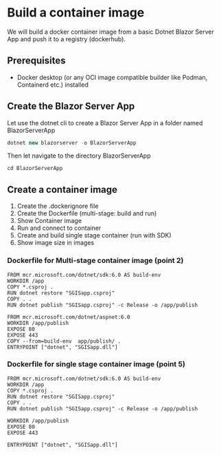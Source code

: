 # Build a container image
We will build a docker container image from a basic Dotnet Blazor Server App and push it to a registry (dockerhub).
## Prerequisites
* Docker desktop (or any OCI image compatible builder like Podman, Containerd etc.) installed
## Create the Blazor Server App
Let use the dotnet cli to create a Blazor Server App in a folder named BlazorServerApp
```csharp
dotnet new blazorserver -o BlazorServerApp
```
Then let navigate to the directory BlazorServerApp
```
cd BlazorServerApp
```` 
## Create a container image
1) Create the .dockerignore file
2) Create the Dockerfile (multi-stage: build and run)
3) Show Container image 
4) Run and connect to container
5) Create and build single stage container (run with SDK)
6) Show image size in images


### Dockerfile for Multi-stage container image (point 2)

```
FROM mcr.microsoft.com/dotnet/sdk:6.0 AS build-env
WORKDIR /app
COPY *.csproj .
RUN dotnet restore "SGISapp.csproj"
COPY . .
RUN dotnet publish "SGISapp.csproj" -c Release -o /app/publish

FROM mcr.microsoft.com/dotnet/aspnet:6.0
WORKDIR /app/publish
EXPOSE 80
EXPOSE 443
COPY --from=build-env  app/publish/ .
ENTRYPOINT ["dotnet", "SGISapp.dll"]
```

### Dockerfile for single stage container image (point 5)

```
FROM mcr.microsoft.com/dotnet/sdk:6.0 AS build-env
WORKDIR /app
COPY *.csproj .
RUN dotnet restore "SGISapp.csproj"
COPY . .
RUN dotnet publish "SGISapp.csproj" -c Release -o /app/publish

WORKDIR /app/publish
EXPOSE 80
EXPOSE 443

ENTRYPOINT ["dotnet", "SGISapp.dll"]
```